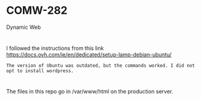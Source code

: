 # COMW-282
Dynamic Web
#
I followed the instructions from this link https://docs.ovh.com/ie/en/dedicated/setup-lamp-debian-ubuntu/

    The version of Ubuntu was outdated, but the commands worked. I did not opt to install wordpress.
#

The files in this repo go in /var/www/html on the production server.
